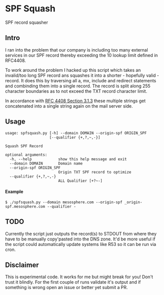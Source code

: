 # SPF Squash
SPF record squasher

## Intro
I ran into the problem that our company is including too many external services in our SPF record thereby exceeding the 10 lookup limit defined in RFC4408.

To work around the problem I hacked up this script which takes an invalid/too long SPF record ans squashes it into a shorter - hopefully valid - record. It does this by traversing all a, mx, include and redirect statements and combinding them into a single record.
The record is split along 255 character boundaries as to not exceed the TXT record character limit.

In accordance with [RFC 4408 Section 3.1.3](https://tools.ietf.org/html/rfc4408#section-3.1.3) these multiple strings get concatenated into a single string again on the mail server side.

## Usage
```
usage: spfsquash.py [-h] --domain DOMAIN --origin-spf ORIGIN_SPF
                    [--qualifier {+,?,~,-}]

Squash SPF Record

optional arguments:
  -h, --help            show this help message and exit
  --domain DOMAIN       Domain name
  --origin-spf ORIGIN_SPF
                        Origin TXT SPF record to optimize
  --qualifier {+,?,~,-}
                        ALL Qualifier [+?~-]
```

#### Example
```
$ ./spfsquash.py --domain mesosphere.com --origin-spf _origin-spf.mesosphere.com --qualifier -
```

## TODO
Currently the script just outputs the record(s) to STDOUT from where they have to be manually copy'pasted into the DNS zone.
It'd be more useful if the script could automatically update systems like R53 so it can be run via cron.

## Disclaimer
This is experimental code. It works for me but might break for you! Don't trust it blindly. For the first couple of runs validate it's output and if something is wrong open an issue or better yet submit a PR.

